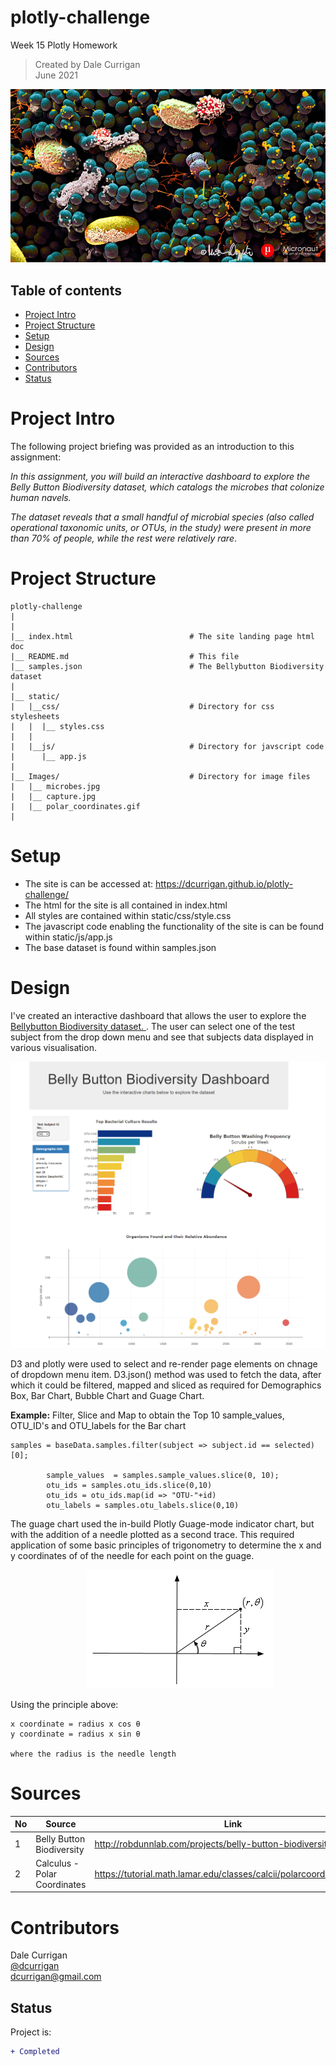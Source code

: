 # plotly-challenge
Week 15 Plotly Homework

> Created by Dale Currigan  
> June 2021  
  
![Plotly](/Images/microbes.jpg)  

## Table of contents  
* [Project Intro](#Project-Intro)  
* [Project Structure](#Project-Structure)  
* [Setup](#Setup)  
* [Design](#Design) 
* [Sources](#Sources)  
* [Contributors](#Contributors)  
* [Status](#Status)  

# Project Intro
The following project briefing was provided as an introduction to this assignment: 

*In this assignment, you will build an interactive dashboard to explore the Belly Button Biodiversity dataset, which catalogs the microbes that colonize human navels.*  
  
*The dataset reveals that a small handful of microbial species (also called operational taxonomic units, or OTUs, in the study) were present in more than 70% of people, while the rest were relatively rare*.  



  
# Project Structure  
```
plotly-challenge   
|  
|    
|__ index.html                          # The site landing page html doc
|__ README.md                           # This file
|__ samples.json                        # The Bellybutton Biodiversity dataset 
|
|__ static/                              
|   |__css/                             # Directory for css stylesheets
|   |  |__ styles.css                              
|   |    
|   |__js/                              # Directory for javscript code
|      |__ app.js
|      
|__ Images/                             # Directory for image files
|   |__ microbes.jpg
|   |__ capture.jpg
|   |__ polar_coordinates.gif
|
``` 
  
# Setup 
  
* The site is can be accessed at: https://dcurrigan.github.io/plotly-challenge/
* The html for the site is all contained in index.html
* All styles are contained within static/css/style.css
* The javascript code enabling the functionality of the site is can be found within static/js/app.js
* The base dataset is found within samples.json   

# Design 
I've created an interactive dashboard that allows the user to explore the <a href="http://robdunnlab.com/projects/belly-button-biodiversity/">Bellybutton Biodiversity dataset. </a>. The user can select one of the test subject from the drop down menu and see that subjects data displayed in various visualisation.  
  
![Plotly](/Images/Capture.png)  
  
D3 and plotly were used to select and re-render page elements on chnage of dropdown menu item. D3.json() method was used to fetch the data, after which it could be filtered, mapped and sliced as required for Demographics Box, Bar Chart, Bubble Chart and Guage Chart.    
  
**Example:** Filter, Slice and Map to obtain the Top 10 sample_values, OTU_ID's and OTU_labels for the Bar chart
```
samples = baseData.samples.filter(subject => subject.id == selected)[0];
        
        sample_values  = samples.sample_values.slice(0, 10);
        otu_ids = samples.otu_ids.slice(0,10)
        otu_ids = otu_ids.map(id => "OTU-"+id)
        otu_labels = samples.otu_labels.slice(0,10)
```
  
The guage chart used the in-build Plotly Guage-mode indicator chart, but with the addition of a needle plotted as a second trace. This required application of some basic principles of trigonometry to determine the x and y coordinates of of the needle for each point on the guage. 
  
 &nbsp;&nbsp;&nbsp;&nbsp;&nbsp;&nbsp;&nbsp;&nbsp;&nbsp;&nbsp;&nbsp;&nbsp;&nbsp;&nbsp;&nbsp;&nbsp;&nbsp;&nbsp;&nbsp;&nbsp;&nbsp;&nbsp;&nbsp;&nbsp;&nbsp;&nbsp;&nbsp;&nbsp;&nbsp;&nbsp;  ![Plotly](/Images/polar_coordinates.gif)  

  
Using the principle above:
```
x coordinate = radius x cos θ
y coordinate = radius x sin θ

where the radius is the needle length
```

# Sources
|No|Source|Link|
|-|-|-|
|1|Belly Button Biodiversity                |http://robdunnlab.com/projects/belly-button-biodiversity/| 
|2|Calculus - Polar Coordinates             |https://tutorial.math.lamar.edu/classes/calcii/polarcoordinates.aspx|

   
# Contributors  
Dale Currigan  
[@dcurrigan](https://github.com/dcurrigan)  
<dcurrigan@gmail.com>


## Status
Project is: 
````diff 
+ Completed
````

